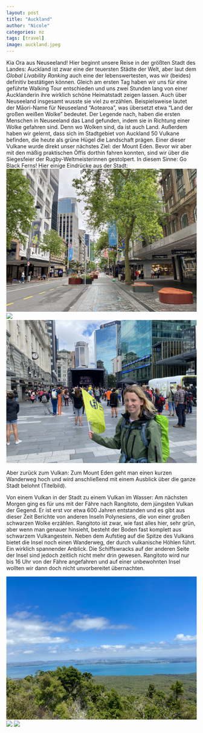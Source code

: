 ```yaml
---
layout: post
title: "Auckland"
author: "Nicole"
categories: nz
tags: [travel]
image: auckland.jpeg
---
```

Kia Ora aus Neuseeland!
Hier beginnt unsere Reise in der größten Stadt des Landes: Auckland ist zwar eine der teuersten Städte der Welt, aber laut dem *Global Livability Ranking* auch eine der lebenswertesten, was wir (beides) definitiv bestätigen können. 
Gleich am ersten Tag haben wir uns für eine geführte Walking Tour entschieden und uns zwei Stunden lang von einer Aucklanderin ihre wirklich schöne Heimatstadt zeigen lassen. Auch über Neuseeland insgesamt wusste sie viel zu erzählen. Beispielsweise lautet der Māori-Name für Neuseeland “Aotearoa”, was übersetzt etwa “Land der großen weißen Wolke” bedeutet. Der Legende nach, haben die ersten Menschen in Neuseeland das Land gefunden, indem sie in Richtung einer Wolke gefahren sind. Denn wo Wolken sind, da ist auch Land.
Außerdem haben wir gelernt, dass sich im Stadtgebiet von Auckland 50 Vulkane befinden, die heute als grüne Hügel die Landschaft prägen. Einer dieser Vulkane wurde direkt unser nächstes Ziel: der Mount Eden. Bevor wir aber mit den mäßig praktischen Öffis dorthin fahren konnten, sind wir über die Siegesfeier der Rugby-Weltmeisterinnen gestolpert. In diesem Sinne: Go Black Ferns!
Hier einige Eindrücke aus der Stadt:
![](/assets/img/nz/auckland_strasse.jpeg)
![](/assets/img/nz/auckland_baum_weg.jpeg)
![](/assets/img/nz/auckland_rugby.jpeg)

Aber zurück zum Vulkan: Zum Mount Eden geht man einen kurzen Wanderweg hoch und wird anschließend mit einem Ausblick über die ganze Stadt belohnt (Titelbild).

Von einem Vulkan in der Stadt zu einem Vulkan im Wasser: Am nächsten Morgen ging es für uns mit der Fähre nach Rangitoto, dem jüngsten Vulkan der Gegend. Er ist erst vor etwa 600 Jahren entstanden und es gibt aus dieser Zeit Berichte von anderen Inseln Polynesiens, die von einer großen schwarzen Wolke erzählen. Rangitoto ist zwar, wie fast alles hier, sehr grün, aber wenn man genauer hinsieht, besteht der Boden fast komplett aus schwarzem Vulkangestein. Neben dem Aufstieg auf die Spitze des Vulkans bietet die Insel noch einen Wanderweg, der durch vulkanische Höhlen führt. Ein wirklich spannender Anblick. Die Schiffswracks auf der anderen Seite der Insel sind jedoch zeitlich nicht mehr drin gewesen. Rangitoto wird nur bis 16 Uhr von der Fähre angefahren und auf einer unbewohnten Insel wollten wir dann doch nicht unvorbereitet übernachten.

![](/assets/img/nz/auckland_rangitoto_aussicht.jpeg)
![](/assets/img/nz/auckland_rangitoto_asche.jpeg)
![](/assets/img/nz/auckland_rangitoto_höhle.jpeg)